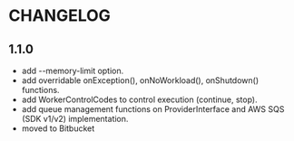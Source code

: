 CHANGELOG
=========

1.1.0
-----

 * add --memory-limit option.
 * add overridable onException(), onNoWorkload(), onShutdown() functions.
 * add WorkerControlCodes to control execution (continue, stop).
 * add queue management functions on ProviderInterface and AWS SQS (SDK v1/v2) implementation.
 * moved to Bitbucket